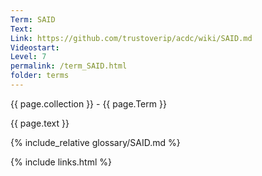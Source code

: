 ```yaml
---
Term: SAID
Text: 
Link: https://github.com/trustoverip/acdc/wiki/SAID.md
Videostart: 
Level: 7
permalink: /term_SAID.html
folder: terms
---
```


{{ page.collection }} - {{ page.Term }}

   {{ page.text }}

{% include_relative glossary/SAID.md %}

 {% include links.html %} 

